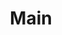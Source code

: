 ---
title: "Main"
type: template
layout: components
subscribe: "Assina já!"
subscribeCall: "Assina nossa lista de emails!"
subscribeBtn: "Assinar"
placeholderName: "Teu nome"
placeholderEmail: "Teu e-mail"
---